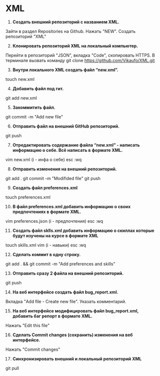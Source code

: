 # XML
1. **Создать внешний репозиторий c названием XML.**

Зайти в раздел Repositories на Github. Нажать "NEW". Создать репозиторий "XML"

 2. **Клонировать репозиторий XML на локальный компьютер.**
 
Перейти в репозиторий "JSON", вкладка "Code", скопировать HTTPS. В терминале вызвать команду git clone https://github.com/Vikaufo/XML.git

 3. **Внутри локального XML создать файл “new.xml”.**
 
touch new.xml

 4. **Добавить файл под гит.**
 
git add new.xml

 5. **Закоммитить файл.**
 
git commit -m "Add new file"

 6. **Отправить файл на внешний GitHub репозиторий.**
 
git push

 7. **Отредактировать содержание файла “new.xml” - написать информацию о себе. Всё написать в формате XML.**
 
vim new.xml (i - инфа о себе) esc :wq

 8. **Отправить изменения на внешний репозиторий.**
 
git add .
git commit -m "Modifided file"
git push

 9. **Создать файл preferences.xml**
 
touch preferences.xml

 10. **В файл preferences.xml добавить информацию о своих предпочтениях в формате XML.**
 
vim preferences.json (i - предпочтения) esc :wq

 11. **Создать файл sklls.xml добавить информацию о скиллах которые будут изучены на курсе в формате XML**
 
touch skills.xml
vim (i - навыки) esc :wq

 12. **Сделать коммит в одну строку.**
 
git add . && git commit -m "Add preferences and skills" 

 13. **Отправить сразу 2 файла на внешний репозиторий.**
 
git push

 14. **На веб интерфейсе создать файл bug_report.xml.**

Вкладка "Add file - Create new file". Указать комментарий.

 15. **На веб интерфейсе модифицировать файл bug_report.xml, добавить баг репорт в формате XML.**
 
Нажать "Edit this file"

 16. **Сделать Commit changes (сохранить) изменения на веб интерфейсе.**
 
Нажать "Commit changes"

 17. **Синхронизировать внешний и локальный репозиторий XML**
 
git pull
